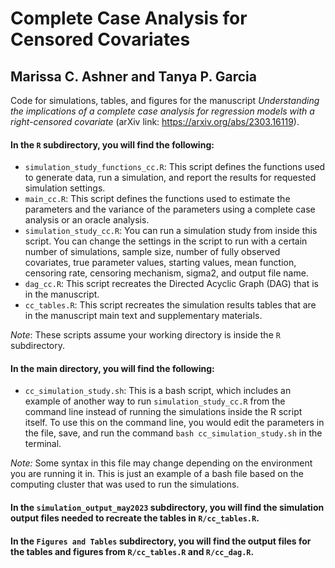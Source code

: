 # Complete Case Analysis for Censored Covariates

## Marissa C. Ashner and Tanya P. Garcia

Code for simulations, tables, and figures for the manuscript *Understanding the implications of a complete case analysis for regression models with a right-censored covariate* (arXiv link: https://arxiv.org/abs/2303.16119).

#### In the `R` subdirectory, you will find the following: 

- `simulation_study_functions_cc.R`: This script defines the functions used to generate data, run a simulation, and report the results for requested simulation settings.
- `main_cc.R`: This script defines the functions used to estimate the parameters and the variance of the parameters using a complete case analysis or an oracle analysis.
- `simulation_study_cc.R`: You can run a simulation study from inside this script. You can change the settings in the script to run with a certain number of simulations, sample size, number of fully observed covariates, true parameter values, starting values, mean function, censoring rate, censoring mechanism, sigma2, and output file name.
- `dag_cc.R`: This script recreates the Directed Acyclic Graph (DAG) that is in the manuscript.
- `cc_tables.R`: This script recreates the simulation results tables that are in the manuscript main text and supplementary materials.

*Note*: These scripts assume your working directory is inside the `R` subdirectory.

#### In the main directory, you will find the following: 

- `cc_simulation_study.sh`: This is a bash script, which includes an example of another way to run `simulation_study_cc.R` from the command line instead of running the simulations inside the R script itself. To use this on the command line, you would edit the parameters in the file, save, and run the command `bash cc_simulation_study.sh` in the terminal.

*Note:* Some syntax in this file may change depending on the environment you are running it in. This is just an example of a bash file based on the computing cluster that was used to run the simulations.

#### In the `simulation_output_may2023` subdirectory, you will find the simulation output files needed to recreate the tables in `R/cc_tables.R`.

#### In the `Figures and Tables` subdirectory, you will find the output files for the tables and figures from `R/cc_tables.R` and `R/cc_dag.R`.

